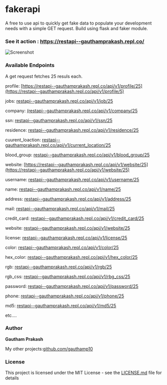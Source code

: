 # fakerapi
A free to use api to quickly get fake data to populate your development needs with a simple GET request.
Build using flask and faker module.


### See it action : https://restapi--gauthamprakash.repl.co/

![Screenshot](https://imgur.com/ldlmzmb.png)


### Available Endpoints

A get request fetches 25 resuls each.



profile: [https://restapi--gauthamprakash.repl.co/api/v1/profile/25](https://restapi--gauthamprakash.repl.co/api/v1/profile/5)

jobs: [restapi--gauthamprakash.repl.co/api/v1/job/25](https://restapi--gauthamprakash.repl.co/api/v1/job/25)

company: [(restapi--gauthamprakash.repl.co/api/v1/company/25](https://restapi--gauthamprakash.repl.co/api/v1/company/25)

ssn: [restapi--gauthamprakash.repl.co/api/v1/ssn/25](https://restapi--gauthamprakash.repl.co/api/v1/ssn/25)

residence: [restapi--gauthamprakash.repl.co/api/v1/residence/25](https://restapi--gauthamprakash.repl.co/api/v1/residence/25)

cuurent_loaction: [restapi--gauthamprakash.repl.co/api/v1/current_location/25](https://restapi--gauthamprakash.repl.co/api/v1/current_location/25)

blood_group: [restapi--gauthamprakash.repl.co/api/v1/blood_group/25](https://restapi--gauthamprakash.repl.co/api/v1/blood_group/25)

website: [https://restapi--gauthamprakash.repl.co/api/v1/website/25](https://restapi--gauthamprakash.repl.co/api/v1/website/25)

username: [restapi--gauthamprakash.repl.co/api/v1/username/25](https://restapi--gauthamprakash.repl.co/api/v1/username/25)

name: [restapi--gauthamprakash.repl.co/api/v1/name/25](https://restapi--gauthamprakash.repl.co/api/v1/name/25)

address: [restapi--gauthamprakash.repl.co/api/v1/address/25](https://restapi--gauthamprakash.repl.co/api/v1/address/25)

mail: [restapi--gauthamprakash.repl.co/api/v1/mail/25](https://restapi--gauthamprakash.repl.co/api/v1/mail/25)

credit_card: [restapi--gauthamprakash.repl.co/api/v1/credit_card/25](https://restapi--gauthamprakash.repl.co/api/v1/credit_card/25)

website: [restapi--gauthamprakash.repl.co/api/v1/website/25](https://restapi--gauthamprakash.repl.co/api/v1/sentence/25)

license: [restapi--gauthamprakash.repl.co/api/v1/license/25](https://restapi--gauthamprakash.repl.co/api/v1/license/25)

color: [restapi--gauthamprakash.repl.co/api/v1/color/25](https://restapi--gauthamprakash.repl.co/api/v1/color/25)

hex_color: [restapi--gauthamprakash.repl.co/api/v1/hex_color/25](https://restapi--gauthamprakash.repl.co/api/v1/hex_color/25)

rgb: [restapi--gauthamprakash.repl.co/api/v1/rgb/25](https://restapi--gauthamprakash.repl.co/api/v1/rgb/25)

rgb_css: [restapi--gauthamprakash.repl.co/api/v1/rbg_css/25](https://restapi--gauthamprakash.repl.co/api/v1/rgb_css/25)

password: [restapi--gauthamprakash.repl.co/api/v1/password/25](https://restapi--gauthamprakash.repl.co/api/v1/password/25)

phone: [restapi--gauthamprakash.repl.co/api/v1/phone/25](https://restapi--gauthamprakash.repl.co/api/v1/phone/25)

md5: [restapi--gauthamprakash.repl.co/api/v1/md5/25](https://restapi--gauthamprakash.repl.co/api/v1/md5/25)


etc....

### Author

 **Gautham Prakash**
 
 My other projects:[github.com/gauthamp10](https://gauthamp10.github.io/)


### License

This project is licensed under the MIT License - see the [LICENSE.md](LICENSE.md) file for details

